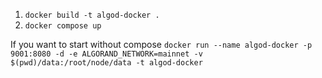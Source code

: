 1.  `docker build -t algod-docker .`
2.  `docker compose up`

If you want to start without compose
`docker run --name algod-docker -p 9001:8080 -d -e ALGORAND_NETWORK=mainnet -v $(pwd)/data:/root/node/data -t algod-docker`